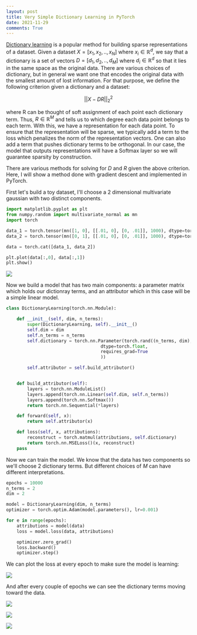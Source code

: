 ```yaml
---
layout: post
title: Very Simple Dictionary Learning in PyTorch 
date: 2021-11-29
comments: True
---
```


[Dictionary learning](https://en.wikipedia.org/wiki/Sparse_dictionary_learning) is a popular method for building sparse representations of a dataset.
Given a dataset $X = [x_1, x_2, .., x_N]$ where $x_i \in \mathbb{R}^d$, we say that a dictionary is a set of vectors $D = [d_1, d_2,.., d_M]$ where $d_i \in \mathbb{R}^{d}$ so that it lies in the same space as the original data.
There are various choices of dictionary, but in general we want one that encodes the original data with the smallest amount of lost information.
For that purpose, we define the following criterion given a dictionary and a dataset:

$$ || X - DR ||_2^2 $$

where R can be thought of soft assignment of each point each dictionary term. Thus, $R \in \mathbb{R}^{M}$ and tells us to which degree each data point belongs to each term.
With this, we have a representation for each data point.
To ensure that the representation will be sparse, we typically add a term to
the loss which penalizes the norm of the representation vectors.
One can also add a term that pushes dictionary terms to be orthogonal.
In our case, the model that outputs representations will have a Softmax layer
so we will guarantee sparsity by construction.

There are various methods for solving for $D$ and $R$ given the above criterion. Here, I will show a method done with gradient descent and implemented in PyTorch.

First let's build a toy dataset, I'll choose a 2 dimensional multivariate gaussian with two distinct components.

```python
import matplotlib.pyplot as plt
from numpy.random import multivariate_normal as mn
import torch

data_1 = torch.tensor(mn([1, 0], [[.01, 0], [0, .01]], 1000), dtype=torch.float)
data_2 = torch.tensor(mn([0, 1], [[.01, 0], [0, .01]], 1000), dtype=torch.float)

data = torch.cat([data_1, data_2])

plt.plot(data[:,0], data[:,1])
plt.show()
```

![]({{site.url}}/assets/scatter.png)

Now we build a model that has two main components: a parameter matrix which
holds our dictionray terms, and an attributor which in this case will be a
simple linear model.

```python
class DictionaryLearning(torch.nn.Module):

    def __init__(self, dim, n_terms):
        super(DictionaryLearning, self).__init__()
        self.dim = dim
        self.n_terms = n_terms
        self.dictionary = torch.nn.Parameter(torch.rand((n_terms, dim),
                                    dtype=torch.float,
                                    requires_grad=True
                                    ))

        self.attributor = self.build_attributor()


    def build_attributor(self):
        layers = torch.nn.ModuleList()
        layers.append(torch.nn.Linear(self.dim, self.n_terms))
        layers.append(torch.nn.Softmax())
        return torch.nn.Sequential(*layers)

    def forward(self, x):
        return self.attributor(x)

    def loss(self, x, attributions):
        reconstruct = torch.matmul(attributions, self.dictionary)
        return torch.nn.MSELoss()(x, reconstruct)
    pass

```


Now we can train the model.
We know that the data has two components so we'll choose 2 dictionary terms. But different choices of $M$ can have different interpretations.

```python
epochs = 10000
n_terms = 2
dim = 2

model = DictionaryLearning(dim, n_terms)
optimizer = torch.optim.Adam(model.parameters(), lr=0.001)

for e in range(epochs):
    attributions = model(data)
    loss = model.loss(data, attributions)

    optimizer.zero_grad()
    loss.backward()
    optimizer.step()
```

We can plot the loss at every epoch to make sure the model is learning:

![]({{site.url}}/assets/loss.png)

And after every couple of epochs we can see the dictionary terms moving toward
the data.

![]({{site.url}}/assets/dict_1.png)

![]({{site.url}}/assets/dict_2.png)

![]({{site.url}}/assets/dict_3.png)




